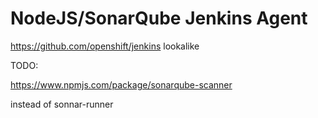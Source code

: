 NodeJS/SonarQube Jenkins Agent
==============================

https://github.com/openshift/jenkins lookalike

TODO:

https://www.npmjs.com/package/sonarqube-scanner

instead of sonnar-runner
